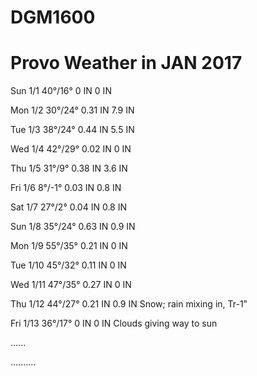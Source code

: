 ﻿# DGM1600
# Provo Weather in JAN 2017
Sun 1/1	40°/16°	0 IN	0 IN	

Mon 1/2	30°/24°	0.31 IN	7.9 IN	

Tue 1/3	38°/24°	0.44 IN	5.5 IN	

Wed 1/4	42°/29°	0.02 IN	0 IN	

Thu 1/5	31°/9°	0.38 IN	3.6 IN	

Fri 1/6	8°/-1°	0.03 IN	0.8 IN	

Sat 1/7	27°/2°	0.04 IN	0.8 IN	

Sun 1/8	35°/24°	0.63 IN	0.9 IN	

Mon 1/9	55°/35°	0.21 IN	0 IN	

Tue 1/10	45°/32°	0.11 IN	0 IN	

Wed 1/11	47°/35°	0.27 IN	0 IN	

Thu 1/12	44°/27°	0.21 IN	0.9 IN	Snow; rain mixing in, Tr-1"

Fri 1/13	36°/17°	0 IN	0 IN	Clouds giving way to sun

......

..........